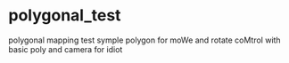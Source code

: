# polygonal_test
polygonal mapping test
symple polygon for moWe and rotate coMtrol with basic poly and camera for idiot
